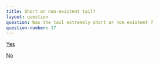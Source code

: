 ```yaml
---
title: Short or non-existent tail?
layout: question
question: Was the tail extremely short or non existent ?
question-number: 17
---
```


<p><a href="question-18.html" class="btn btn-primary btn-large btn-success">Yes</a></p>   
<p><a href="question-19.html" class="btn btn-primary btn-large btn-warning">No</a></p>
